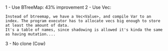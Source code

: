 1 - Use BTreeMap: 43% improvement
2 - Use Vec:

    Instead of btreemap, we have a Vec<Value>, and compile Var to an index. The program executor has to allocate vecs big enough to store at least the amount of data.
    It's a table of names, since shadowing is allowed it's kinda the same as having mutation....

3 - No clone (Cow<Value>)
